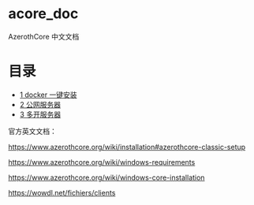 # acore_doc
AzerothCore 中文文档

# 目录
* [1 docker 一键安装](toturial/1_docker_compose_up.md)
* [2 公网服务器](toturial/2_public_server.md)
* [3 多开服务器](toturial/3_multirealm.md)

官方英文文档：

https://www.azerothcore.org/wiki/installation#azerothcore-classic-setup


https://www.azerothcore.org/wiki/windows-requirements


https://www.azerothcore.org/wiki/windows-core-installation

https://wowdl.net/fichiers/clients

